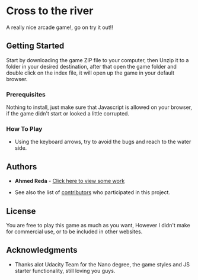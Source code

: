 # Cross to the river

A really nice arcade game!, go on try it out!!

## Getting Started

Start by downloading the game ZIP file to your computer, then Unzip it to a folder in your desired destination, after that open the game folder and double click on the index file, it will open up the game in your default browser.

### Prerequisites

Nothing to install, just make sure that Javascript is allowed on your browser, if the game didn't start or looked a little corrupted.

### How To Play

* Using the keyboard arrows, try to avoid the bugs and reach to the water side.

## Authors

* **Ahmed Reda** - [Click here to view some work](https://github.com/AhmedReda89)

* See also the list of [contributors](https://github.com/AhmedReda89/Arcade-Game/graphs/contributors) who participated in this project.

## License

You are free to play this game as much as you want, However I didn't make for commercial use, or to be included in other websites.

## Acknowledgments

* Thanks alot Udacity Team for the Nano degree, the game styles and JS starter functionality, still loving you guys.


